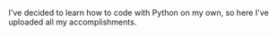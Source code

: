 I've decided to learn how to code with Python on my own, so here I've uploaded all my accomplishments.
